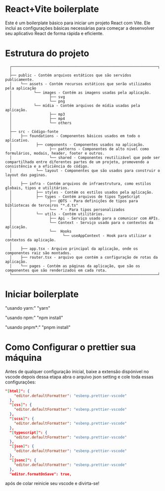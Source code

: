 # React+Vite boilerplate

Este é um boilerplate básico para iniciar um projeto React com Vite.
Ele inclui as configurações básicas necessárias para começar a desenvolver
seu aplicativo React de forma rápida e eficiente.

# Estrutura do projeto

```
  ┌──────────────────────────────────────────────────────────────────┐
  │
  ├── public - Contém arquivos estáticos que são servidos publicamente.
  │    └── assets - Contém recursos estáticos que serão utilizados pela aplicação
  │          └── images - Contém as imagens usadas pela aplicação.
  │                 ├── svg
  │                 └── png
  │          └── mídia - Contém arquivos de mídia usadas pela aplicação.
  │                 ├── mp3
  │                 ├── mp4
  │                 └── others
  │
  ├── src - Código-fonte
  │    ├── foundations - Componentes básicos usados em todo o aplicativo.
  │           ├── components - Componentes usados na aplicação.
  │                 ├── patterns - Componentes de alto nivel como formulários, modais, header, footer e outros.
  │                 └── shared - Componentes reutilizável que pode ser compartilhado entre diferentes partes de um projeto, promovendo a consistência e a eficiência do código.
  │           └── layout - Componentes que são usados para construir o layout das paginas.
  │
  │    ├── infra - Contém arquivos de infraestrutura, como estilos globais, tipos e utilitários.
  │           ├── styles - Contém os estilos usados pela aplicação.
  │           ├── types - Contém arquivos de tipos TypeScript
  │                 ├── @DTS - Para definições de tipos para bibliotecas de terceiros "*.d.ts"
  │                 └──  * - Para tipos personalizados
  │           └── utils - Contém utilitários.
  │                 ├── Api - Serviço usado para a comunicar com APIs.
  │                 └── Context - Serviço usado para o contextos da aplicação.
  │                 └──  Hooks
  │                       └── useAppContext - Hook para utilizar o contextos da aplicação.
  │
  │    ├── app.tsx - Arquivo principal da aplicação, onde os componentes raiz são montados.
  │    ├── router.tsx - arquivo que contém a configuração de rotas da aplicação.
  │    └── pages - Contém as páginas da aplicação, que são os componentes que são renderizados em cada rota.
  └──────────────────────────────────────────────────────────────────┘
```

# Iniciar boilerplate

"usando yarn:" "yarn"

"usando npm:" "npm install"

"usando pnpm\*:" "pnpm install"

# Como Configurar o prettier sua máquina

Antes de qualquer configuração inicial, baixe a extensão dispónivel no vscode depois dessa etapa abra o arquivo json setting e cole toda essas configurações:

```json
"[html]": {
    "editor.defaultFormatter": "esbenp.prettier-vscode"
  },
  "[css]": {
    "editor.defaultFormatter": "esbenp.prettier-vscode"
  },
  "[scss]": {
    "editor.defaultFormatter": "esbenp.prettier-vscode"
  },
  "[typescript]": {
    "editor.defaultFormatter": "esbenp.prettier-vscode"
  },
  "[json]": {
    "editor.defaultFormatter": "esbenp.prettier-vscode"
  },
  "[jsonc]": {
    "editor.defaultFormatter": "esbenp.prettier-vscode"
  },
  "editor.formatOnSave": true,
```

após de colar reinicie seu vscode e divirta-se!
